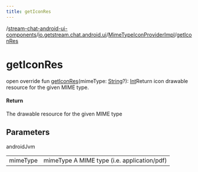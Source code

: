 ```yaml
---
title: getIconRes
---
```

/[stream-chat-android-ui-components](../../index.md)/[io.getstream.chat.android.ui](../index.md)/[MimeTypeIconProviderImpl](index.md)/[getIconRes](getIconRes.md)  
  
  
  
# getIconRes  
open override fun [getIconRes](getIconRes.md)(mimeType: [String](https://kotlinlang.org/api/latest/jvm/stdlib/kotlin/-string/index.html)?): [Int](https://kotlinlang.org/api/latest/jvm/stdlib/kotlin/-int/index.html)Return icon drawable resource for the given MIME type.  
  
#### Return  
The drawable resource for the given MIME type  
  
## Parameters  
  
androidJvm  
  
| | |
|---|---|
| <a name="io.getstream.chat.android.ui/MimeTypeIconProviderImpl/getIconRes/#kotlin.String?/PointingToDeclaration/"></a>mimeType| <a name="io.getstream.chat.android.ui/MimeTypeIconProviderImpl/getIconRes/#kotlin.String?/PointingToDeclaration/"></a>mimeType A MIME type (i.e. application/pdf)|
  

